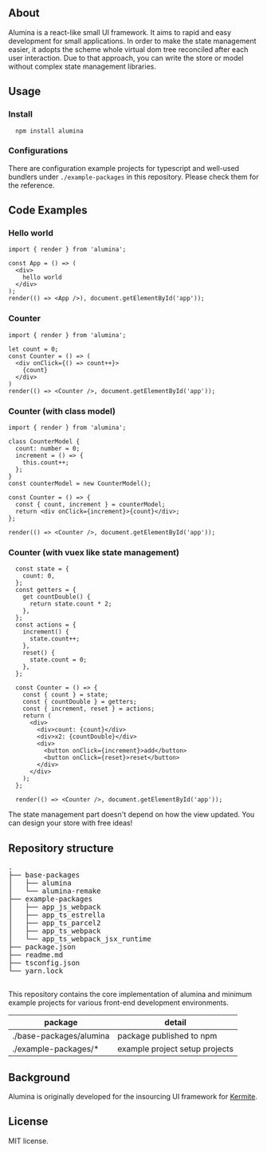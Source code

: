## About

Alumina is a react-like small UI framework. It aims to rapid and easy development for small applications.
In order to make the state management easier, it adopts the scheme whole virtual dom tree reconciled after each user interaction.
Due to that approach, you can write the store or model without complex state management libraries.
## Usage 

### Install
```
  npm install alumina
```
### Configurations
There are configuration example projects for typescript and well-used bundlers under `./example-packages` in this repository. Please check them for the reference.
## Code Examples
### Hello world
```tsx
import { render } from 'alumina';

const App = () => (
  <div>
    hello world
  </div>
);
render(() => <App />), document.getElementById('app'));

```

### Counter

```tsx
import { render } from 'alumina';

let count = 0;
const Counter = () => (
  <div onClick={() => count++}>
    {count}
  </div>
)
render(() => <Counter />, document.getElementById('app'));
```

### Counter (with class model)

```tsx
import { render } from 'alumina';

class CounterModel {
  count: number = 0;
  increment = () => {
    this.count++;
  };
}
const counterModel = new CounterModel();

const Counter = () => {
  const { count, increment } = counterModel;
  return <div onClick={increment}>{count}</div>;
};

render(() => <Counter />, document.getElementById('app'));
```

### Counter (with vuex like state management)
```tsx
  const state = {
    count: 0,
  };
  const getters = {
    get countDouble() {
      return state.count * 2;
    },
  };
  const actions = {
    increment() {
      state.count++;
    },
    reset() {
      state.count = 0;
    },
  };

  const Counter = () => {
    const { count } = state;
    const { countDouble } = getters;
    const { increment, reset } = actions;
    return (
      <div>
        <div>count: {count}</div>
        <div>x2: {countDouble}</div>
        <div>
          <button onClick={increment}>add</button>
          <button onClick={reset}>reset</button>
        </div>
      </div>
    );
  };

  render(() => <Counter />, document.getElementById('app'));
```

The state management part doesn't depend on how the view updated.
You can design your store with free ideas!

## Repository structure

<pre>
.
├── base-packages
│   ├── alumina
│   └── alumina-remake
├── example-packages
│   ├── app_js_webpack
│   ├── app_ts_estrella
│   ├── app_ts_parcel2
│   ├── app_ts_webpack
│   └── app_ts_webpack_jsx_runtime
├── package.json
├── readme.md
├── tsconfig.json
└── yarn.lock

</pre>

This repository contains the core implementation of alumina and minimum example projects for various front-end development environments.

| package | detail |
| ---- | ---- |
| ./base-packages/alumina | package published to npm |
| ./example-packages/* | example project setup projects |

## Background
Alumina is originally developed for the insourcing UI framework for [Kermite](https://kermite.org).

## License

MIT license.
